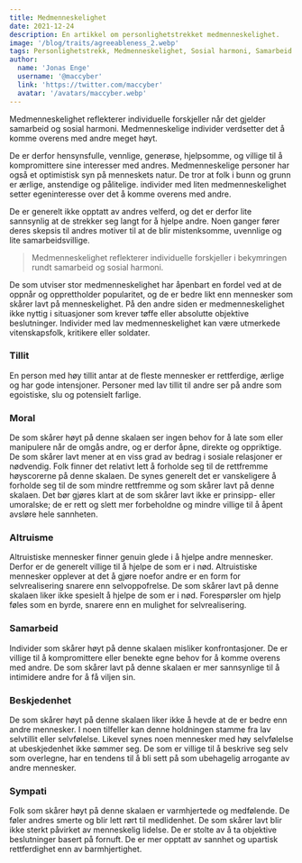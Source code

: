 ```yaml
---
title: Medmenneskelighet
date: 2021-12-24
description: En artikkel om personlighetstrekket medmenneskelighet.
image: '/blog/traits/agreeableness_2.webp'
tags: Personlighetstrekk, Medmenneskelighet, Sosial harmoni, Samarbeid i personlighet, Personlighet og popularitet, Altruisme og personlighet, Tillit til menneskets natur, Moral og oppriktighet, Samarbeid og konfrontasjon, Beskjedenhet og selvfølelse, Sympati og medfølelse, Emosjonell intelligens, Forstå medmenneskelighet, Umedmenneskelighet, Objektiv beslutningstaking i personlighet
author:
  name: 'Jonas Enge'
  username: '@maccyber'
  link: 'https://twitter.com/maccyber'
  avatar: '/avatars/maccyber.webp'
---
```


Medmenneskelighet reflekterer individuelle forskjeller når det gjelder samarbeid og sosial harmoni. Medmenneskelige individer verdsetter det å komme overens med andre meget høyt.

De er derfor hensynsfulle, vennlige, generøse, hjelpsomme, og villige til å kompromittere sine interesser med andres.
Medmenneskelige personer har også et optimistisk syn på menneskets natur.
De tror at folk i bunn og grunn er ærlige, anstendige og pålitelige.
individer med liten medmenneskelighet setter egeninteresse over det å komme overens med andre.

De er generelt ikke opptatt av andres velferd, og det er derfor lite sannsynlig at de strekker seg langt for å hjelpe andre. 
Noen ganger fører deres skepsis til andres motiver til at de blir mistenksomme, uvennlige og  lite samarbeidsvillige.

> Medmenneskelighet reflekterer individuelle forskjeller i bekymringen rundt samarbeid og sosial harmoni.

De som utviser stor medmenneskelighet  har åpenbart  en fordel ved at de  oppnår og opprettholder popularitet, og de er bedre likt enn mennesker som skårer lavt på  menneskelighet. På den andre siden er medmenneskelighet ikke nyttig i situasjoner som krever tøffe eller absolutte objektive beslutninger.
Individer med lav medmenneskelighet kan være utmerkede vitenskapsfolk, kritikere eller soldater.

### Tillit

En person med høy tillit antar at de fleste mennesker er rettferdige, ærlige og har gode intensjoner. Personer med lav tillit til andre ser på andre som egoistiske, slu og potensielt farlige.

### Moral

De som skårer høyt på denne skalaen ser ingen behov for å late som eller manipulere når de omgås andre, og er derfor åpne, direkte og oppriktige.
De som skårer lavt mener at en viss grad av bedrag i sosiale relasjoner er nødvendig. Folk finner det relativt lett å forholde seg til de rettfremme høyscorerne på denne skalaen.
De synes generelt det er vanskeligere å forholde seg til de som mindre rettfremme og som skårer lavt på denne skalaen.
Det bør gjøres klart at de som skårer lavt ikke er prinsipp- eller umoralske; de er rett og slett mer forbeholdne og mindre villige til å åpent avsløre hele sannheten.

### Altruisme

Altruistiske mennesker finner genuin glede i å hjelpe andre mennesker. Derfor er de generelt villige til å hjelpe de som er i nød.
Altruistiske mennesker opplever at det å gjøre noefor andre er en form for selvrealisering snarere enn selvoppofrelse.
De som skårer lavt på denne skalaen liker ikke spesielt å hjelpe de som er i nød. Forespørsler om hjelp føles som en byrde, snarere enn en mulighet for selvrealisering.

### Samarbeid

Individer som skårer høyt på denne skalaen misliker konfrontasjoner.
De er villige til å kompromittere eller benekte egne behov for å komme overens med andre.
De som skårer lavt på denne skalaen er mer sannsynlige til å intimidere andre for å få viljen sin.

### Beskjedenhet

De som skårer høyt på denne skalaen liker ikke å hevde at de er bedre enn andre mennesker.
I noen tilfeller kan denne holdningen stamme fra lav selvtillit eller selvfølelse. Likevel synes noen mennesker med høy selvfølelse at ubeskjedenhet ikke sømmer seg.
De som er villige til å beskrive seg selv som overlegne, har en tendens til å bli sett på som ubehagelig arrogante av andre mennesker.

### Sympati

Folk som skårer høyt på denne skalaen er varmhjertede og medfølende.
De føler andres smerte og blir lett rørt til medlidenhet.
De som skårer lavt blir ikke sterkt påvirket av menneskelig lidelse. De er stolte av å ta objektive beslutninger basert på fornuft.
De er mer opptatt av sannhet og upartisk rettferdighet enn av barmhjertighet.

